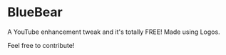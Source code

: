 # BlueBear
A YouTube enhancement tweak and it's totally FREE!
Made using Logos.

Feel free to contribute!
